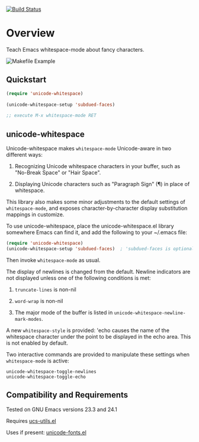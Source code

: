 [![Build Status](https://secure.travis-ci.org/rolandwalker/unicode-whitespace.png)](http://travis-ci.org/rolandwalker/unicode-whitespace)

Overview
========

Teach Emacs whitespace-mode about fancy characters.

![Makefile Example](https://raw.github.com/rolandwalker/unicode-whitespace/master/makefile_example.png)

Quickstart
----------

```lisp
(require 'unicode-whitespace)
 
(unicode-whitespace-setup 'subdued-faces)
 
;; execute M-x whitespace-mode RET
```

unicode-whitespace
------------------

Unicode-whitespace makes `whitespace-mode` Unicode-aware in two
different ways:

1. Recognizing Unicode whitespace characters in your buffer,
   such as "No-Break Space" or "Hair Space".

2. Displaying Unicode characters such as "Paragraph Sign"
   (&#xb6;) in place of whitespace.

This library also makes some minor adjustments to the default
settings of `whitespace-mode`, and exposes character-by-character
display substitution mappings in customize.

To use unicode-whitespace, place the unicode-whitespace.el library
somewhere Emacs can find it, and add the following to your ~/.emacs
file:

```lisp
(require 'unicode-whitespace)
(unicode-whitespace-setup 'subdued-faces)  ; 'subdued-faces is optional
```

Then invoke `whitespace-mode` as usual.

The display of newlines is changed from the default.  Newline
indicators are not displayed unless one of the following
conditions is met:

1. `truncate-lines` is non-nil

2. `word-wrap` is non-nil

3. The major mode of the buffer is listed in `unicode-whitespace-newline-mark-modes`.

A new `whitespace-style` is provided: 'echo causes the name of the
whitespace character under the point to be displayed in the echo
area.  This is not enabled by default.

Two interactive commands are provided to manipulate these settings
when `whitespace-mode` is active:

	unicode-whitespace-toggle-newlines
	unicode-whitespace-toggle-echo

Compatibility and Requirements
------------------------------

Tested on GNU Emacs versions 23.3 and 24.1

Requires [ucs-utils.el](http://github.com/rolandwalker/ucs-utils)

Uses if present: [unicode-fonts.el](http://github.com/rolandwalker/unicode-fonts)
